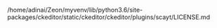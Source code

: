 /home/adinai/Zeon/myvenv/lib/python3.6/site-packages/ckeditor/static/ckeditor/ckeditor/plugins/scayt/LICENSE.md